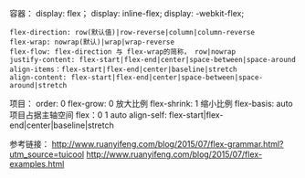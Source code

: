 容器：
	display: flex；
	display: inline-flex;
	display: -webkit-flex;

	flex-direction: row(默认值)|row-reverse|column|column-reverse
	flex-wrap: nowrap(默认)|wrap|wrap-reverse
	flex-flow: flex-direction 与 flex-wrap的简称， row|nowrap
	justify-content: flex-start|flex-end|center|space-between|space-around
	align-items：flex-start|flex-end|center|baseline|stretch
	align-content: flex-start|flex-end|center|space-between|space-around|stretch

项目：
	order: 0
	flex-grow: 0 放大比例
	flex-shrink: 1 缩小比例
	flex-basis: auto 项目占据主轴空间
	flex：0 1 auto 
	align-self: flex-start|flex-end|center|baseline|stretch


参考链接：
	http://www.ruanyifeng.com/blog/2015/07/flex-grammar.html?utm_source=tuicool
	http://www.ruanyifeng.com/blog/2015/07/flex-examples.html	

